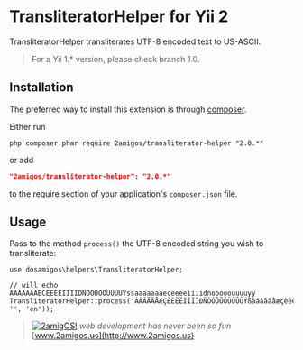 TransliteratorHelper for Yii 2
==============================

TransliteratorHelper transliterates UTF-8 encoded text to US-ASCII. 

> For a Yii 1.* version, please check branch 1.0. 

Installation
------------
The preferred way to install this extension is through [composer](http://getcomposer.org/download/).

Either run

```
php composer.phar require 2amigos/transliterator-helper "2.0.*"
```
or add

```json
"2amigos/transliterator-helper": "2.0.*"
```

to the require section of your application's `composer.json` file.

Usage
-----
Pass to the method `process()` the UTF-8 encoded string you wish to transliterate:

```
use dosamigos\helpers\TransliteratorHelper;

// will echo AAAAAAAECEEEEIIIIDNOOOOOUUUUYssaaaaaaaeceeeeiiiidnooooouuuuyy
TransliteratorHelper::process('ÀÁÂÃÄÅÆÇÈÉÊËÌÍÎÏÐÑÒÓÔÕÖÙÚÛÜÝßàáâãäåæçèéêëìíîïðñòóôõöùúûüýÿ', '', 'en'));
```


> [![2amigOS!](http://www.gravatar.com/avatar/55363394d72945ff7ed312556ec041e0.png)](http://www.2amigos.us)
<i>web development has never been so fun</i>
[www.2amigos.us](http://www.2amigos.us)

